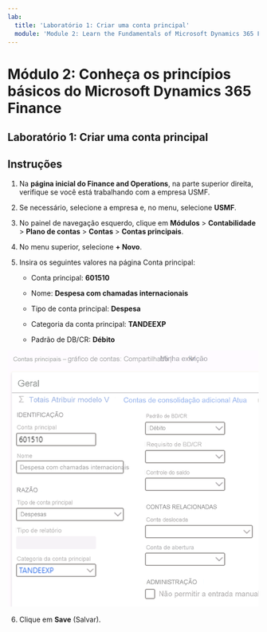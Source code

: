 ```yaml
---
lab:
  title: 'Laboratório 1: Criar uma conta principal'
  module: 'Module 2: Learn the Fundamentals of Microsoft Dynamics 365 Finance'
---
```

    
# <a name="module-2-learn-the-fundamentals-of-microsoft-dynamics-365-finance"></a>Módulo 2: Conheça os princípios básicos do Microsoft Dynamics 365 Finance
    
## <a name="lab-1---create-a-main-account"></a>Laboratório 1: Criar uma conta principal

## <a name="instructions"></a>Instruções

1. Na **página inicial do Finance and Operations**, na parte superior direita, verifique se você está trabalhando com a empresa USMF.

2. Se necessário, selecione a empresa e, no menu, selecione **USMF**.

3. No painel de navegação esquerdo, clique em **Módulos** > **Contabilidade** > **Plano de contas** > **Contas** > **Contas principais**.

4. No menu superior, selecione **+ Novo**.

5. Insira os seguintes valores na página Conta principal:

    - Conta principal: **601510**

    - Nome: **Despesa com chamadas internacionais**

    - Tipo de conta principal: **Despesa**

    - Categoria da conta principal: **TANDEEXP**

    - Padrão de DB/CR: **Débito**

 ![Captura de tela de Contas principais ─ gráfico de contas: Página compartilhada com os campos da etapa 5 preenchidos](./media/m-002-explore-general-ledgers-in-microsoft-dynamics-365-finance-03.png)

6. Clique em **Save** (Salvar).
